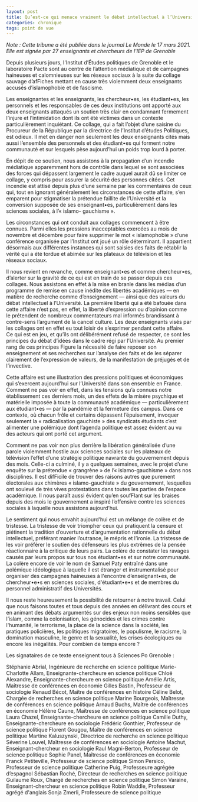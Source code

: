 ```yaml
---
layout: post
title: Qu’est-ce qui menace vraiment le débat intellectuel à l’Université ?
categories: chronique
tags: point de vue
---
```


_Note : Cette tribune a été publiée dans le journal Le Monde le 17 mars 2021. Elle est signée par 27 enseignants et chercheurs de l'IEP de Grenoble_

Depuis plusieurs jours, l'Institut d’Études politiques de Grenoble et le laboratoire Pacte sont au centre de l’attention médiatique et de campagnes haineuses et calomnieuses sur les réseaux sociaux à la suite du collage sauvage d’afFiches mettant en cause très violemment deux enseignants accusés d’islamophobie et de fascisme.

Les enseignantes et les enseignants, les chercheur•es, les étudiant•es, les personnels et les responsables de ces deux institutions ont apporté aux deux enseignants attaqués un soutien très clair en condamnant fermement l’injure et l’intimidation dont ils ont été victimes dans un contexte particulièrement inquiétant. Ce collage, qui a fait l’objet d’une saisine du Procureur de la République par la directrice de l’Institut d’études Politiques, est odieux. Il met en danger non seulement les deux enseignants cités mais aussi l’ensemble des personnels et des étudiant•es qui forment notre communauté et sur lesquels pèse aujourd’hui un poids trop lourd à porter.

En dépit de ce soutien, nous assistons à la propagation d’un incendie médiatique apparemment hors de contrôle dans lequel se sont associées des forces qui dépassent largement le cadre auquel aurait dû se limiter ce collage, y compris pour assurer la sécurité des personnes citées. Cet incendie est attisé depuis plus d’une semaine par les commentaires de ceux qui, tout en ignorant généralement les circonstances de cette affaire, s’en emparent pour stigmatiser la prétendue faillite de l’Université et la conversion supposée de ses enseignant•es, particulièrement dans les sciences sociales, à l’« islamo- gauchisme ».

Les circonstances qui ont conduit aux collages commencent à être connues. Parmi elles les pressions inacceptables exercées au mois de novembre et décembre pour faire supprimer le mot « islamophobie » d’une conférence organisée par l’Institut ont joué un rôle déterminant. Il appartient désormais aux différentes instances qui sont saisies des faits de rétablir la vérité qui a été tordue et abimée sur les plateaux de télévision et les réseaux sociaux.

Il nous revient en revanche, comme enseignant•es et comme chercheur•es, d’alerter sur la gravité de ce qui est en train de se passer depuis ces collages. Nous assistons en effet à la mise en branle dans les médias d’un programme de remise en cause inédite des libertés académiques — en matière de recherche comme d’enseignement — ainsi que des valeurs du débat intellectuel à l’Université. La première liberté qui a été bafouée dans cette affaire n’est pas, en effet, la liberté d’expression ou d’opinion comme le prétendent de nombreux commentateurs mal informés brandissant à contre-sens l’argument de la cancel culture. Les deux enseignants visés par les collages ont en effet eu tout loisir de s’exprimer pendant cette affaire. Ce qui est en jeu, et qu’ils ont délibérément refusé de respecter, ce sont les principes du débat d’idées dans le cadre régi par l’Université. Au premier rang de ces principes Figure la nécessité de faire reposer son enseignement et ses recherches sur l’analyse des faits et de les séparer clairement de l’expression de valeurs, de la manifestation de préjugés et de l’invective.

Cette affaire est une illustration des pressions politiques et économiques qui s’exercent aujourd’hui sur l’Université dans son ensemble en France. Comment ne pas voir en effet, dans les tensions qu’a connues notre établissement ces derniers mois, un des effets de la misère psychique et matérielle imposée à toute la communauté académique — particulièrement aux étudiant•es — par la pandémie et la fermeture des campus. Dans ce contexte, où chacun frôle et certains dépassent l’épuisement, invoquer seulement la « radicalisation gauchiste » des syndicats étudiants c’est alimenter une polémique dont l’agenda politique est assez évident au vu des acteurs qui ont porté cet argument.

Comment ne pas voir non plus derrière la libération généralisée d’une parole violemment hostile aux sciences sociales sur les plateaux de télévision l’effet d’une stratégie politique navrante du gouvernement depuis des mois. Celle-ci a culminé, il y a quelques semaines, avec le projet d’une enquête sur la prétendue « grangrène » de l’« islamo-gauchisme » dans nos disciplines. Il est difFicile de trouver des raisons autres que purement électorales aux chimères « islamo-gauchiste » du gouvernement, lesquelles ont soulevé de très vives protestations dans toutes les parties de l’espace académique. Il nous paraît aussi évident qu’en soufFlant sur les braises depuis des mois le gouvernement a inspiré l’offensive contre les sciences sociales à laquelle nous assistons aujourd’hui.

Le sentiment qui nous envahit aujourd’hui est un mélange de colère et de tristesse. La tristesse de voir triompher ceux qui pratiquent la censure et piétinent la tradition d’ouverture et d’argumentation rationnelle du débat intellectuel, préférant manier l’outrance, le mépris et l’ironie. La tristesse de les voir préférer le soutien des défenseurs les plus extrêmes de la pensée réactionnaire à la critique de leurs pairs. La colère de constater les ravages causés par leurs propos sur tous nos étudiant•es et sur notre communauté. La colère encore de voir le nom de Samuel Paty entraîné dans une polémique idéologique à laquelle il est étranger et instrumentalisé pour organiser des campagnes haineuses à l'encontre d’enseignant•es, de chercheur•e•s en sciences sociales, d'étudiant•e•s et de membres du personnel administratif des Universités.

Il nous reste heureusement la possibilité de retourner à notre travail. Celui que nous faisons toutes et tous depuis des années en délivrant des cours et en animant des débats argumentés sur des enjeux non moins sensibles que l’islam, comme la colonisation, les génocides et les crimes contre l'humanité, le terrorisme, la place de la science dans la société, les pratiques policières, les politiques migratoires, le populisme, le racisme, la domination masculine, le genre et la sexualité, les crises écologiques ou encore les inégalités. Pour combien de temps encore ?

Les signataires de ce texte enseignent tous à Sciences Po Grenoble :

Stéphanie Abrial, Ingénieure de recherche en science politique
Marie-Charlotte Allam, Enseignante-chercheure en science politique
Chloë Alexandre, Enseignante-chercheure en science politique
Amélie Artis, Maîtresse de conférences en économie
Gilles Bastin, Professeur de sociologie
Renaud Bécot, Maître de conférences en histoire
Céline Belot, Chargée de recherches en science politique
Marine Bourgeois, Maîtresse de conférences en science politique Arnaud Buchs, Maître de conférences en économie
Hélène Caune, Maîtresse de conférences en science politique Laura Chazel, Enseignante-chercheure en science politique Camille Duthy, Enseignante-chercheure en sociologie
Frédéric Gonthier, Professeur de science politique
Florent Gougou, Maître de conférences en science politique Martine Kaluszynski, Directrice de recherche en science politique Séverine Louvel, Maîtresse de conférences en sociologie
Antoine Machut, Enseignant-chercheur en sociologie
Raul Magni-Berton, Professeur de science politique
Sophie Panel, Maîtresse de conférences en économie
Franck Petiteville, Professeur de science politique
Simon Persico, Professeur de science politique
Catherine Puig, Professeure agrégée d’espagnol
Sébastian Roché, Directeur de recherches en science politique Guilaume Roux, Chargé de recherches en science politique
Simon Varaine, Enseignant-chercheur en science politique
Robin Waddle, Professeur agrégé d'anglais
Sonja Zmerli, Professeure de science politique
